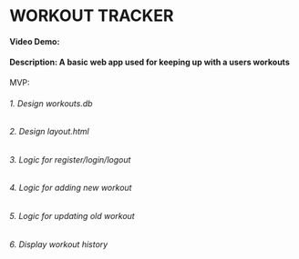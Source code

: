 # WORKOUT TRACKER
#### Video Demo:  <URL HERE>
#### Description: A basic web app used for keeping up with a users workouts

MVP:
###### 1. Design workouts.db
###### 2. Design layout.html
###### 3. Logic for register/login/logout
###### 4. Logic for adding new workout
###### 5. Logic for updating old workout
###### 6. Display workout history